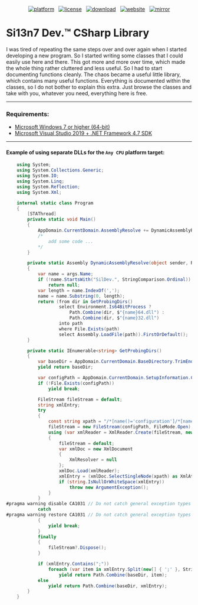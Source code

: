 <p align="center"><a href="https://www.microsoft.com/download/details.aspx?id=55170"><img src="https://img.shields.io/badge/platform->=%20v4.7-lightgrey.svg?style=flat&logo=.net&logoColor=white" alt="platform"></a> &nbsp; <a href="https://github.com/SilDev/CSharpLib/blob/master/LICENSE.txt"><img src="https://img.shields.io/github/license/SilDev/CSharpLib.svg?style=flat" alt="license"></a> &nbsp; <a href="https://github.com/SilDev/CSharpLib/archive/master.zip"><img src="https://img.shields.io/badge/download-source-yellow.svg?style=flat" alt="download"></a> &nbsp; <a href="https://www.si13n7.com"><img src="https://img.shields.io/website/https/www.si13n7.com.svg?style=flat&down_color=red&down_message=offline&up_color=limegreen&up_message=online&logo=data%3Aimage%2Fpng%3Bbase64%2CiVBORw0KGgoAAAANSUhEUgAAAA4AAAAOCAYAAAAfSC3RAAAAAXNSR0IArs4c6QAAAARnQU1BAACxjwv8YQUAAAAJcEhZcwAADsMAAA7DAcdvqGQAAAEwSURBVDhPxZJNSgNBEIXnCp5AcCO4CmaTRRaKBhdCFkGCCKLgz2Y2RiQgCiqZzmi3CG4COj0X8ApewSt4Ba%2FQ9leZGpyVG8GComtq3qv3qmeS%2Fw9nikHMd5sVn3bqLx7zom1NcW8z%2F6G9CjoPm722rPEv45EJ21vD0O30AvX12IWDvTRsrPXrnjPlUYO0u3McVpZXhch5cnguZ7vVDWfpjRAZgPqc%2BIMEgKQe9Pfr0xn%2FBqZJjAUNQKilp5cC1gHYYz8Usc3OQsTz9HZWK5BMJwFDwrbWbuIXhfhg%2FDpWuE2mK5lEgQtiz4baU14u3V09i5peiipy6qVAxFWtZiflJiq8AAiIZx1CnxpStGmEpEHDZf4r2pUd%2BMjYxomoxJofo4L%2FHqyR57OF6vEvIkm%2BAYRc%2BWd4P97CAAAAAElFTkSuQmCC" alt="website"></a> &nbsp; <a href="https://www.si13n7.de"><img src="https://img.shields.io/website/https/www.si13n7.de.svg?style=flat&down_color=red&down_message=offline&label=mirror&up_color=limegreen&up_message=online&logo=data%3Aimage%2Fpng%3Bbase64%2CiVBORw0KGgoAAAANSUhEUgAAAA4AAAAOCAYAAAAfSC3RAAAAAXNSR0IArs4c6QAAAARnQU1BAACxjwv8YQUAAAAJcEhZcwAADsMAAA7DAcdvqGQAAAEwSURBVDhPxZJNSgNBEIXnCp5AcCO4CmaTRRaKBhdCFkGCCKLgz2Y2RiQgCiqZzmi3CG4COj0X8ApewSt4Ba%2FQ9leZGpyVG8GComtq3qv3qmeS%2Fw9nikHMd5sVn3bqLx7zom1NcW8z%2F6G9CjoPm722rPEv45EJ21vD0O30AvX12IWDvTRsrPXrnjPlUYO0u3McVpZXhch5cnguZ7vVDWfpjRAZgPqc%2BIMEgKQe9Pfr0xn%2FBqZJjAUNQKilp5cC1gHYYz8Usc3OQsTz9HZWK5BMJwFDwrbWbuIXhfhg%2FDpWuE2mK5lEgQtiz4baU14u3V09i5peiipy6qVAxFWtZiflJiq8AAiIZx1CnxpStGmEpEHDZf4r2pUd%2BMjYxomoxJofo4L%2FHqyR57OF6vEvIkm%2BAYRc%2BWd4P97CAAAAAElFTkSuQmCC" alt="mirror"></a></p>

# Si13n7 Dev.™ CSharp Library

I was tired of repeating the same steps over and over again when I started developing a new program. So I started writing some classes that I could easily use here and there. This got more and more over time, which made the whole thing rather cluttered and less useful. So I had to start documenting functions cleanly. The chaos became a useful little library, which contains many useful functions. Everything is documented within the classes, so I do not bother to explain this extra. Just browse the classes and take with you, whatever you need, everything here is free.

***

### Requirements:
- [Microsoft Windows 7 or higher (64-bit)](https://www.microsoft.com/software-download/windows10)
- [Microsoft Visual Studio 2019 + .NET Framework 4.7 SDK](https://www.visualstudio.com/downloads/)

***

#### Example of using separate DLLs for the `Any CPU` platform target:

```cs
    using System;
    using System.Collections.Generic;
    using System.IO;
    using System.Linq;
    using System.Reflection;
    using System.Xml;

    internal static class Program
    {
        [STAThread]
        private static void Main()
        {
            AppDomain.CurrentDomain.AssemblyResolve += DynamicAssemblyResolve;
            /*
                add some code ...
            */
        }

        private static Assembly DynamicAssemblyResolve(object sender, ResolveEventArgs args)
        {
            var name = args.Name;
            if (!name.StartsWith("SilDev.", StringComparison.Ordinal))
                return null;
            var length = name.IndexOf(',');
            name = name.Substring(0, length);
            return (from dir in GetProbingDirs()
                    select Environment.Is64BitProcess ?
                        Path.Combine(dir, $"{name}64.dll") :
                        Path.Combine(dir, $"{name}32.dll")
                    into path
                    where File.Exists(path)
                    select Assembly.LoadFile(path)).FirstOrDefault();
        }

        private static IEnumerable<string> GetProbingDirs()
        {
            var baseDir = AppDomain.CurrentDomain.BaseDirectory.TrimEnd(Path.DirectorySeparatorChar);
            yield return baseDir;

            var configPath = AppDomain.CurrentDomain.SetupInformation.ConfigurationFile;
            if (!File.Exists(configPath))
                yield break;

            FileStream fileStream = default;
            string xmlEntry;
            try
            {
                const string xpath = "/*[name()='configuration']/*[name()='runtime']/*[name()='assemblyBinding']/*[name()='probing']/@privatePath";
                fileStream = new FileStream(configPath, FileMode.Open);
                using (var xmlReader = XmlReader.Create(fileStream, new XmlReaderSettings()))
                {
                    fileStream = default;
                    var xmlDoc = new XmlDocument
                    {
                        XmlResolver = null
                    };
                    xmlDoc.Load(xmlReader);
                    xmlEntry = (xmlDoc.SelectSingleNode(xpath) as XmlAttribute)?.Value;
                    if (string.IsNullOrWhiteSpace(xmlEntry))
                        throw new ArgumentException();
                }
            }
#pragma warning disable CA1031 // Do not catch general exception types
            catch
#pragma warning restore CA1031 // Do not catch general exception types
            {
                yield break;
            }
            finally
            {
                fileStream?.Dispose();
            }

            if (xmlEntry.Contains(";"))
                foreach (var item in xmlEntry.Split(new[] { ';' }, StringSplitOptions.RemoveEmptyEntries))
                    yield return Path.Combine(baseDir, item);
            else
                yield return Path.Combine(baseDir, xmlEntry);
        }
    }
```